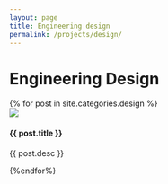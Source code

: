 ```yaml
---
layout: page
title: Engineering design
permalink: /projects/design/
---
```


Engineering Design
====

<div>
      {% for post in site.categories.design %}
          <div class="image-container row-large">
            <a href="{{ post.url }}" class="darken bot-left">
                <img src="{{ site.baseurl }}{{ post.thumbnail }}">
            </a>
            <h4 class="caption-title">{{ post.title }}</h4>
            <p>{{ post.desc }}</p>
          </div>
      {%endfor%}
</div>
